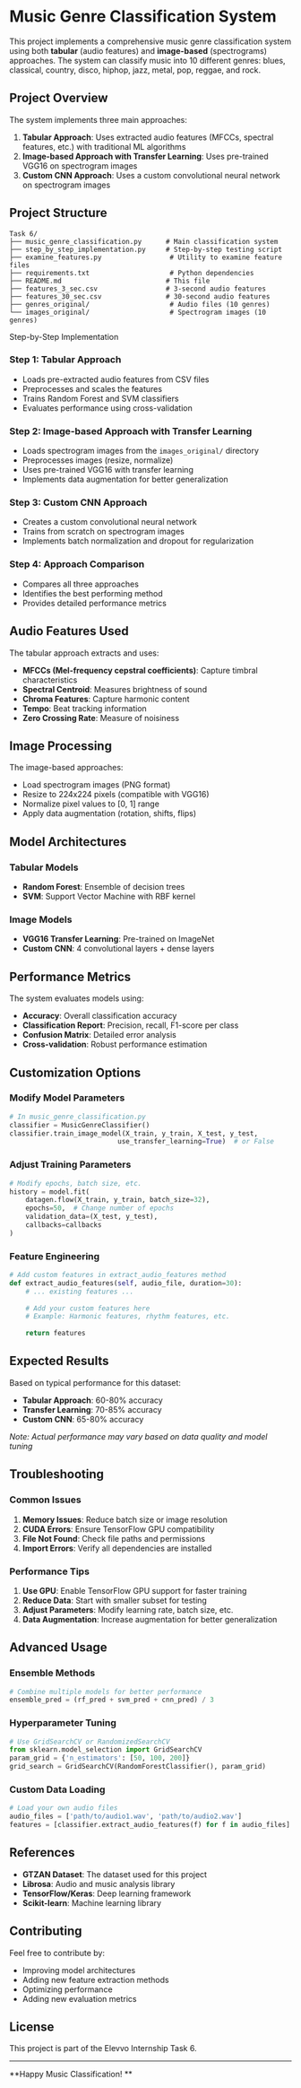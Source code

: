 # Music Genre Classification System

This project implements a comprehensive music genre classification system using both **tabular** (audio features) and **image-based** (spectrograms) approaches. The system can classify music into 10 different genres: blues, classical, country, disco, hiphop, jazz, metal, pop, reggae, and rock.

##  Project Overview

The system implements three main approaches:

1. **Tabular Approach**: Uses extracted audio features (MFCCs, spectral features, etc.) with traditional ML algorithms
2. **Image-based Approach with Transfer Learning**: Uses pre-trained VGG16 on spectrogram images
3. **Custom CNN Approach**: Uses a custom convolutional neural network on spectrogram images

## Project Structure

```
Task 6/
├── music_genre_classification.py      # Main classification system
├── step_by_step_implementation.py     # Step-by-step testing script
├── examine_features.py                 # Utility to examine feature files
├── requirements.txt                    # Python dependencies
├── README.md                          # This file
├── features_3_sec.csv                 # 3-second audio features
├── features_30_sec.csv                # 30-second audio features
├── genres_original/                    # Audio files (10 genres)
└── images_original/                    # Spectrogram images (10 genres)
```

Step-by-Step Implementation

### Step 1: Tabular Approach
- Loads pre-extracted audio features from CSV files
- Preprocesses and scales the features
- Trains Random Forest and SVM classifiers
- Evaluates performance using cross-validation

### Step 2: Image-based Approach with Transfer Learning
- Loads spectrogram images from the `images_original/` directory
- Preprocesses images (resize, normalize)
- Uses pre-trained VGG16 with transfer learning
- Implements data augmentation for better generalization

### Step 3: Custom CNN Approach
- Creates a custom convolutional neural network
- Trains from scratch on spectrogram images
- Implements batch normalization and dropout for regularization

### Step 4: Approach Comparison
- Compares all three approaches
- Identifies the best performing method
- Provides detailed performance metrics

##  Audio Features Used

The tabular approach extracts and uses:

- **MFCCs (Mel-frequency cepstral coefficients)**: Capture timbral characteristics
- **Spectral Centroid**: Measures brightness of sound
- **Chroma Features**: Capture harmonic content
- **Tempo**: Beat tracking information
- **Zero Crossing Rate**: Measure of noisiness

## Image Processing

The image-based approaches:

- Load spectrogram images (PNG format)
- Resize to 224x224 pixels (compatible with VGG16)
- Normalize pixel values to [0, 1] range
- Apply data augmentation (rotation, shifts, flips)

##  Model Architectures

### Tabular Models
- **Random Forest**: Ensemble of decision trees
- **SVM**: Support Vector Machine with RBF kernel

### Image Models
- **VGG16 Transfer Learning**: Pre-trained on ImageNet
- **Custom CNN**: 4 convolutional layers + dense layers

## Performance Metrics

The system evaluates models using:

- **Accuracy**: Overall classification accuracy
- **Classification Report**: Precision, recall, F1-score per class
- **Confusion Matrix**: Detailed error analysis
- **Cross-validation**: Robust performance estimation

##  Customization Options

### Modify Model Parameters
```python
# In music_genre_classification.py
classifier = MusicGenreClassifier()
classifier.train_image_model(X_train, y_train, X_test, y_test, 
                           use_transfer_learning=True)  # or False
```

### Adjust Training Parameters
```python
# Modify epochs, batch size, etc.
history = model.fit(
    datagen.flow(X_train, y_train, batch_size=32),
    epochs=50,  # Change number of epochs
    validation_data=(X_test, y_test),
    callbacks=callbacks
)
```

### Feature Engineering
```python
# Add custom features in extract_audio_features method
def extract_audio_features(self, audio_file, duration=30):
    # ... existing features ...
    
    # Add your custom features here
    # Example: Harmonic features, rhythm features, etc.
    
    return features
```

##  Expected Results

Based on typical performance for this dataset:

- **Tabular Approach**: 60-80% accuracy
- **Transfer Learning**: 70-85% accuracy  
- **Custom CNN**: 65-80% accuracy

*Note: Actual performance may vary based on data quality and model tuning*

##  Troubleshooting

### Common Issues

1. **Memory Issues**: Reduce batch size or image resolution
2. **CUDA Errors**: Ensure TensorFlow GPU compatibility
3. **File Not Found**: Check file paths and permissions
4. **Import Errors**: Verify all dependencies are installed

### Performance Tips

1. **Use GPU**: Enable TensorFlow GPU support for faster training
2. **Reduce Data**: Start with smaller subset for testing
3. **Adjust Parameters**: Modify learning rate, batch size, etc.
4. **Data Augmentation**: Increase augmentation for better generalization

##  Advanced Usage

### Ensemble Methods
```python
# Combine multiple models for better performance
ensemble_pred = (rf_pred + svm_pred + cnn_pred) / 3
```

### Hyperparameter Tuning
```python
# Use GridSearchCV or RandomizedSearchCV
from sklearn.model_selection import GridSearchCV
param_grid = {'n_estimators': [50, 100, 200]}
grid_search = GridSearchCV(RandomForestClassifier(), param_grid)
```

### Custom Data Loading
```python
# Load your own audio files
audio_files = ['path/to/audio1.wav', 'path/to/audio2.wav']
features = [classifier.extract_audio_features(f) for f in audio_files]
```

##  References

- **GTZAN Dataset**: The dataset used for this project
- **Librosa**: Audio and music analysis library
- **TensorFlow/Keras**: Deep learning framework
- **Scikit-learn**: Machine learning library

##  Contributing

Feel free to contribute by:
- Improving model architectures
- Adding new feature extraction methods
- Optimizing performance
- Adding new evaluation metrics

## License

This project is part of the Elevvo Internship Task 6.

---

**Happy Music Classification! **
